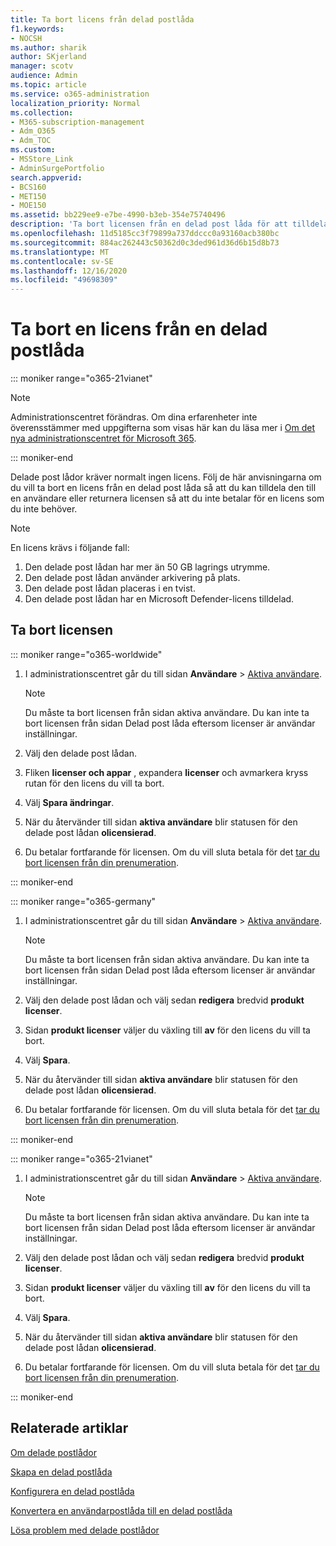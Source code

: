```yaml
---
title: Ta bort licens från delad postlåda
f1.keywords:
- NOCSH
ms.author: sharik
author: SKjerland
manager: scotv
audience: Admin
ms.topic: article
ms.service: o365-administration
localization_priority: Normal
ms.collection:
- M365-subscription-management
- Adm_O365
- Adm_TOC
ms.custom:
- MSStore_Link
- AdminSurgePortfolio
search.appverid:
- BCS160
- MET150
- MOE150
ms.assetid: bb229ee9-e7be-4990-b3eb-354e75740496
description: 'Ta bort licensen från en delad post låda för att tilldela den till en annan användare. '
ms.openlocfilehash: 11d5185cc3f79899a737ddccc0a93160acb380bc
ms.sourcegitcommit: 884ac262443c50362d0c3ded961d36d6b15d8b73
ms.translationtype: MT
ms.contentlocale: sv-SE
ms.lasthandoff: 12/16/2020
ms.locfileid: "49698309"
---
```

# <a name="remove-a-license-from-a-shared-mailbox"></a>Ta bort en licens från en delad postlåda

::: moniker range="o365-21vianet"

> [!NOTE]
> Administrationscentret förändras. Om dina erfarenheter inte överensstämmer med uppgifterna som visas här kan du läsa mer i [Om det nya administrationscentret för Microsoft 365](https://docs.microsoft.com/microsoft-365/admin/microsoft-365-admin-center-preview?view=o365-21vianet&preserve-view=true).

::: moniker-end

Delade post lådor kräver normalt ingen licens. Följ de här anvisningarna om du vill ta bort en licens från en delad post låda så att du kan tilldela den till en användare eller returnera licensen så att du inte betalar för en licens som du inte behöver.

> [!NOTE]
> En licens krävs i följande fall:
> 1. Den delade post lådan har mer än 50 GB lagrings utrymme.
> 2. Den delade post lådan använder arkivering på plats.
> 3. Den delade post lådan placeras i en tvist.
> 4. Den delade post lådan har en Microsoft Defender-licens tilldelad.

  
## <a name="remove-the-license"></a>Ta bort licensen

::: moniker range="o365-worldwide"

1. I administrationscentret går du till sidan **Användare** \> <a href="https://go.microsoft.com/fwlink/p/?linkid=834822" target="_blank">Aktiva användare</a>.

   > [!NOTE]
   > Du måste ta bort licensen från sidan aktiva användare. Du kan inte ta bort licensen från sidan Delad post låda eftersom licenser är användar inställningar. 
  
2. Välj den delade post lådan.

3. Fliken **licenser och appar** , expandera **licenser** och avmarkera kryss rutan för den licens du vill ta bort.

4. Välj **Spara ändringar**.

5. När du återvänder till sidan **aktiva användare** blir statusen för den delade post lådan **olicensierad**.

6. Du betalar fortfarande för licensen. Om du vill sluta betala för det [tar du bort licensen från din prenumeration](../../commerce/licenses/remove-licenses-from-subscription.md).

::: moniker-end

::: moniker range="o365-germany"

 1. I administrationscentret går du till sidan **Användare** \> <a href="https://go.microsoft.com/fwlink/p/?linkid=847686" target="_blank">Aktiva användare</a>.

    > [!NOTE]
    > Du måste ta bort licensen från sidan aktiva användare. Du kan inte ta bort licensen från sidan Delad post låda eftersom licenser är användar inställningar.

2. Välj den delade post lådan och välj sedan **redigera** bredvid **produkt licenser**.

3. Sidan **produkt licenser** väljer du växling till **av** för den licens du vill ta bort.

4. Välj **Spara**.

5. När du återvänder till sidan **aktiva användare** blir statusen för den delade post lådan **olicensierad**.

6. Du betalar fortfarande för licensen. Om du vill sluta betala för det [tar du bort licensen från din prenumeration](../../commerce/licenses/remove-licenses-from-subscription.md).

::: moniker-end

::: moniker range="o365-21vianet"

 1. I administrationscentret går du till sidan **Användare** \> <a href="https://go.microsoft.com/fwlink/p/?linkid=850628" target="_blank">Aktiva användare</a>.

    > [!NOTE]
    > Du måste ta bort licensen från sidan aktiva användare. Du kan inte ta bort licensen från sidan Delad post låda eftersom licenser är användar inställningar.

2. Välj den delade post lådan och välj sedan **redigera** bredvid **produkt licenser**.

3. Sidan **produkt licenser** väljer du växling till **av** för den licens du vill ta bort.

4. Välj **Spara**.

5. När du återvänder till sidan **aktiva användare** blir statusen för den delade post lådan **olicensierad**.

6. Du betalar fortfarande för licensen. Om du vill sluta betala för det [tar du bort licensen från din prenumeration](../../commerce/licenses/remove-licenses-from-subscription.md).

::: moniker-end 

 

## <a name="related-articles"></a>Relaterade artiklar

[Om delade postlådor](about-shared-mailboxes.md)

[Skapa en delad postlåda](create-a-shared-mailbox.md)

[Konfigurera en delad postlåda](configure-a-shared-mailbox.md)

[Konvertera en användarpostlåda till en delad postlåda](convert-user-mailbox-to-shared-mailbox.md)

[Lösa problem med delade postlådor](resolve-issues-with-shared-mailboxes.md)
